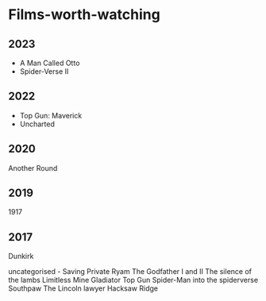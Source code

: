 # Films-worth-watching

## 2023
 - A Man Called Otto
 - Spider-Verse II

## 2022
- Top Gun: Maverick
- Uncharted


## 2020
Another Round

## 2019
1917

## 2017 
Dunkirk


uncategorised - 
Saving Private Ryam
The Godfather I and II
The silence of the lambs
Limitless
Mine
Gladiator
Top Gun
Spider-Man into the spiderverse
Southpaw
The Lincoln lawyer
Hacksaw Ridge











